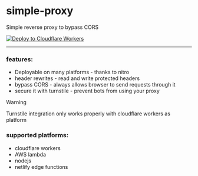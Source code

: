 # simple-proxy

Simple reverse proxy to bypass CORS

[![Deploy to Cloudflare Workers](https://deploy.workers.cloudflare.com/button)](https://deploy.workers.cloudflare.com/?url=https://github.com/Acceptto/cf-worker-cors-proxy)

---

### features:
 - Deployable on many platforms - thanks to nitro
 - header rewrites - read and write protected headers
 - bypass CORS - always allows browser to send requests through it
 - secure it with turnstile - prevent bots from using your proxy

> [!WARNING]
> Turnstile integration only works properly with cloudflare workers as platform

### supported platforms:
 - cloudflare workers
 - AWS lambda
 - nodejs
 - netlify edge functions
